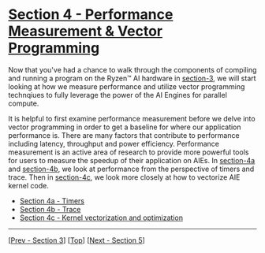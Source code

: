 <!---//===- README.md --------------------------*- Markdown -*-===//
//
// This file is licensed under the Apache License v2.0 with LLVM Exceptions.
// See https://llvm.org/LICENSE.txt for license information.
// SPDX-License-Identifier: Apache-2.0 WITH LLVM-exception
//
// Copyright (C) 2022, Advanced Micro Devices, Inc.
// 
//===----------------------------------------------------------------------===//-->

# <ins>Section 4 - Performance Measurement & Vector Programming</ins>

Now that you've had a chance to walk through the components of compiling and running a program on the Ryzen™ AI hardware in [section-3](../section-3), we will start looking at how we measure performance and utilize vector programming technqiues to fully leverage the power of the AI Engines for parallel compute.

It is helpful to first examine performance measurement before we delve into vector programming in order to get a baseline for where our application performance is. There are many factors that contribute to performance including latency, throughput and power efficiency. Performance measurement is an active area of research to provide more powerful tools for users to measure the speedup of their application on AIEs. In [section-4a](./section-4a) and [section-4b](./section-4b/), we look at performance from the perspective of timers and trace. Then in [section-4c](./section-4c), we look more closely at how to vectorize AIE kernel code.

* [Section 4a - Timers](./section-4a)
* [Section 4b - Trace](./section-4b)
* [Section 4c - Kernel vectorization and optimization](./section-4c)

-----
[[Prev - Section 3](../section-3/)] [[Top](..)] [[Next - Section 5](../section-5/)]